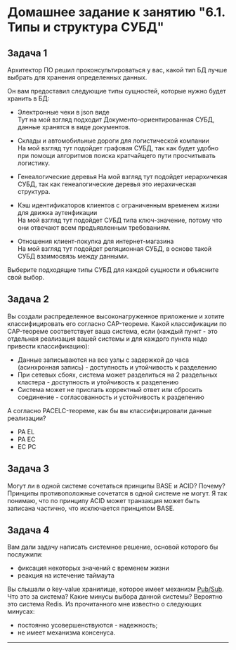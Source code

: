 # Домашнее задание к занятию "6.1. Типы и структура СУБД"

## Задача 1

Архитектор ПО решил проконсультироваться у вас, какой тип БД 
лучше выбрать для хранения определенных данных.

Он вам предоставил следующие типы сущностей, которые нужно будет хранить в БД:

- Электронные чеки в json виде  
  Тут на мой взгляд подходит Документо-ориентированная СУБД, данные хранятся в виде документов.  
  
- Склады и автомобильные дороги для логистической компании  
  На мой взгляд тут подойдет графовая СУБД, так как будет удобно при помощи алгоритмов поиска кратчайщего пути просчитывать логистику.  
  
- Генеалогические деревья
  На мой взгляд тут подойдет иерархичекая СУБД, так как генеалогические деревья это иерахическая структура.
  
- Кэш идентификаторов клиентов с ограниченным временем жизни для движка аутенфикации  
  На мой взгляд тут подойдет СУБД типа ключ-значение, потому что они отвечают всем предъявленным требованиям.  
  
- Отношения клиент-покупка для интернет-магазина  
  На мой взгляд тут подойдет реляционная СУБД, в основе такой СУБД взаимосвязь между данными.  

Выберите подходящие типы СУБД для каждой сущности и объясните свой выбор.

## Задача 2

Вы создали распределенное высоконагруженное приложение и хотите классифицировать его согласно 
CAP-теореме. Какой классификации по CAP-теореме соответствует ваша система, если 
(каждый пункт - это отдельная реализация вашей системы и для каждого пункта надо привести классификацию):

- Данные записываются на все узлы с задержкой до часа (асинхронная запись) - доступность и утойчивость к разделению  
- При сетевых сбоях, система может разделиться на 2 раздельных кластера - доступность и утойчивость к разделению  
- Система может не прислать корректный ответ или сбросить соединение - согласованность и устойчивость к разделению

А согласно PACELC-теореме, как бы вы классифицировали данные реализации?

- PA EL  
- PA EC  
- EC PC  

## Задача 3

Могут ли в одной системе сочетаться принципы BASE и ACID? Почему?
Принципы противоположные сочетатся в одной системе не могут. Я так понимаю, что по принципу ACID может транзакция может быть записана частично, что исключается принципом BASE.  

## Задача 4

Вам дали задачу написать системное решение, основой которого бы послужили:

- фиксация некоторых значений с временем жизни
- реакция на истечение таймаута

Вы слышали о key-value хранилище, которое имеет механизм [Pub/Sub](https://habr.com/ru/post/278237/). 
Что это за система? Какие минусы выбора данной системы?
Вероятно это система Redis. Из прочитанного мне известно о следующих минусах:
- постоянно усовершенствуются - надежность;
- не имеет механизма консенуса.  

---